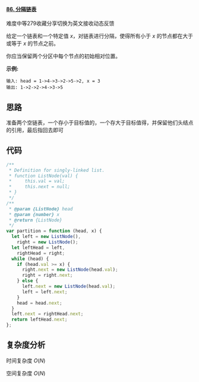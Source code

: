 #### [86. 分隔链表](https://leetcode-cn.com/problems/partition-list/)

难度中等279收藏分享切换为英文接收动态反馈

给定一个链表和一个特定值 *x*，对链表进行分隔，使得所有小于 *x* 的节点都在大于或等于 *x* 的节点之前。

你应当保留两个分区中每个节点的初始相对位置。

 

**示例:**

```
输入: head = 1->4->3->2->5->2, x = 3
输出: 1->2->2->4->3->5
```



## 思路

准备两个空链表，一个存小于目标值的，一个存大于目标值得，并保留他们头结点的引用，最后指回去即可



## 代码

```javascript
/**
 * Definition for singly-linked list.
 * function ListNode(val) {
 *     this.val = val;
 *     this.next = null;
 * }
 */
/**
 * @param {ListNode} head
 * @param {number} x
 * @return {ListNode}
 */
var partition = function (head, x) {
  let left = new ListNode(),
    right = new ListNode();
  let leftHead = left,
    rightHead = right;
  while (head) {
    if (head.val >= x) {
      right.next = new ListNode(head.val);
      right = right.next;
    } else {
      left.next = new ListNode(head.val);
      left = left.next;
    }
    head = head.next;
  }
  left.next = rightHead.next;
  return leftHead.next;
};
```



## 复杂度分析

时间复杂度	$O(N)$

空间复杂度	$O(N)$